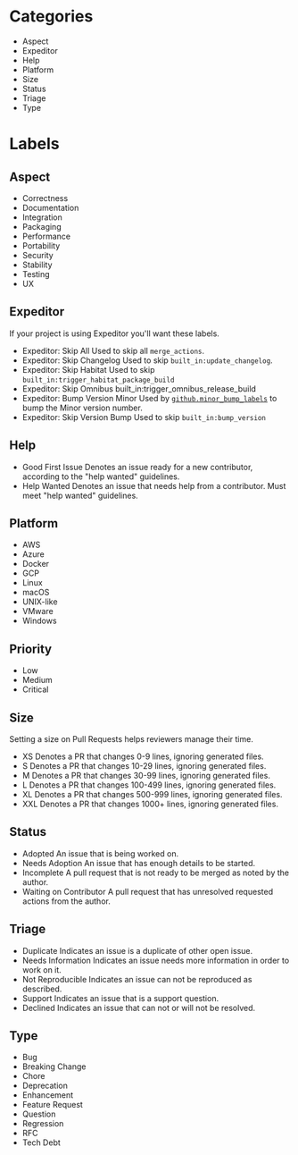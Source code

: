 # Categories

 - Aspect
 - Expeditor
 - Help
 - Platform
 - Size
 - Status
 - Triage
 - Type

# Labels

 ## Aspect

 - Correctness
 - Documentation
 - Integration
 - Packaging
 - Performance
 - Portability
 - Security
 - Stability
 - Testing
 - UX

 ## Expeditor

 If your project is using Expeditor you'll want these labels.

 - Expeditor: Skip All
   Used to skip all `merge_actions`.
 - Expeditor: Skip Changelog
   Used to skip `built_in:update_changelog`.
 - Expeditor: Skip Habitat
   Used to skip `built_in:trigger_habitat_package_build`
 - Expeditor: Skip Omnibus
   built_in:trigger_omnibus_release_build
 - Expeditor: Bump Version Minor
   Used by [`github.minor_bump_labels`](https://expeditor.chef.io/docs/reference/built_in/#bump-version) to bump the Minor version number.
 - Expeditor: Skip Version Bump
   Used to skip `built_in:bump_version`


 ## Help

 - Good First Issue
   Denotes an issue ready for a new contributor, according to the "help wanted" guidelines.
 - Help Wanted
   Denotes an issue that needs help from a contributor. Must meet "help wanted" guidelines.

 ## Platform

 - AWS
 - Azure
 - Docker
 - GCP
 - Linux
 - macOS
 - UNIX-like
 - VMware
 - Windows

 ## Priority

 - Low
 - Medium
 - Critical

 ## Size

 Setting a size on Pull Requests helps reviewers manage their time.

 - XS
   Denotes a PR that changes 0-9 lines, ignoring generated files.
 - S
   Denotes a PR that changes 10-29 lines, ignoring generated files.
 - M
   Denotes a PR that changes 30-99 lines, ignoring generated files.
 - L
   Denotes a PR that changes 100-499 lines, ignoring generated files.
 - XL
   Denotes a PR that changes 500-999 lines, ignoring generated files.
 - XXL
   Denotes a PR that changes 1000+ lines, ignoring generated files.

 ## Status

 - Adopted
   An issue that is being worked on.
 - Needs Adoption
   An issue that has enough details to be started.
 - Incomplete
   A pull request that is not ready to be merged as noted by the author.
 - Waiting on Contributor
   A pull request that has unresolved requested actions from the author.

 ## Triage

 - Duplicate
   Indicates an issue is a duplicate of other open issue.
 - Needs Information
   Indicates an issue needs more information in order to work on it.
 - Not Reproducible
   Indicates an issue can not be reproduced as described.
 - Support
   Indicates an issue that is a support question.
 - Declined
   Indicates an issue that can not or will not be resolved.

 ## Type

 - Bug
 - Breaking Change
 - Chore
 - Deprecation
 - Enhancement
 - Feature Request
 - Question
 - Regression
 - RFC
 - Tech Debt
